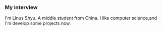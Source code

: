 ### My interview

I'm Linus Shyu.
A middle student from China.
I like computer science,and I'm develop some projects now.


